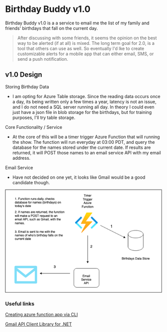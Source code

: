 # Birthday Buddy v1.0

Birthday Buddy v1.0 is a a service to email me the list of my family and friends' birthdays that fall on the current day. 

 > After discussing with some friends, it seems the opinion on the best way to be alerted (if at all) is mixed. The long term goal for 2.0, is a tool that others can use as well. So eventually I'd lke to create customizable alerts for a mobile app that can either email, SMS, or send a push notification.


## v1.0 Design

Storing Birthday Data
- I am opting for Azure Table storage. Since the reading data occurs once a day, its being written only a few times a year, latency is not an issue, and I do not need a SQL server running all day. In theory I could even just have a json file in blob storage for the birthdays, but for training purposes, I'll try table storage.

Core Functionality / Service
- At the core of this will be a timer trigger Azure Function that will running the show. The function will run everyday at 03:00 PDT, and query the database for the names stored under the current date. If results are returned, it will POST those names to an email service API with my email address.

Email Service
- Have not decided on one yet, it looks like Gmail would be a good candidate though.

![Architecture Image File](resources/images/birthday-buddy-architecture.png)

### Useful links

[Creating azure function app via CLI](https://learn.microsoft.com/en-us/azure/azure-functions/create-first-function-cli-csharp?tabs=windows%2Cazure-cli)

[Gmail API Client Library for .NET](https://developers.google.com/api-client-library/dotnet/apis/gmail/v1)
